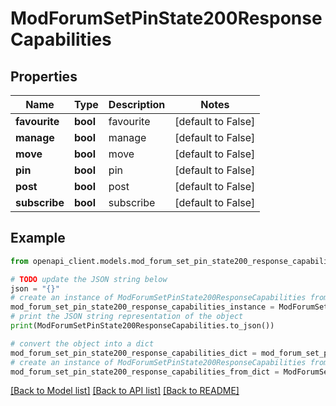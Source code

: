 # ModForumSetPinState200ResponseCapabilities


## Properties

Name | Type | Description | Notes
------------ | ------------- | ------------- | -------------
**favourite** | **bool** | favourite | [default to False]
**manage** | **bool** | manage | [default to False]
**move** | **bool** | move | [default to False]
**pin** | **bool** | pin | [default to False]
**post** | **bool** | post | [default to False]
**subscribe** | **bool** | subscribe | [default to False]

## Example

```python
from openapi_client.models.mod_forum_set_pin_state200_response_capabilities import ModForumSetPinState200ResponseCapabilities

# TODO update the JSON string below
json = "{}"
# create an instance of ModForumSetPinState200ResponseCapabilities from a JSON string
mod_forum_set_pin_state200_response_capabilities_instance = ModForumSetPinState200ResponseCapabilities.from_json(json)
# print the JSON string representation of the object
print(ModForumSetPinState200ResponseCapabilities.to_json())

# convert the object into a dict
mod_forum_set_pin_state200_response_capabilities_dict = mod_forum_set_pin_state200_response_capabilities_instance.to_dict()
# create an instance of ModForumSetPinState200ResponseCapabilities from a dict
mod_forum_set_pin_state200_response_capabilities_from_dict = ModForumSetPinState200ResponseCapabilities.from_dict(mod_forum_set_pin_state200_response_capabilities_dict)
```
[[Back to Model list]](../README.md#documentation-for-models) [[Back to API list]](../README.md#documentation-for-api-endpoints) [[Back to README]](../README.md)


